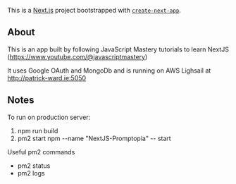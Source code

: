 This is a [Next.js](https://nextjs.org/) project bootstrapped with [`create-next-app`](https://github.com/vercel/next.js/tree/canary/packages/create-next-app).

## About

This is an app built by following JavaScript Mastery tutorials to learn NextJS (https://www.youtube.com/@javascriptmastery)

It uses Google OAuth and MongoDb and is running on AWS Lighsail at http://patrick-ward.ie:5050

## Notes

To run on production server:

1. npm run build
2. pm2 start npm --name "NextJS-Promptopia" -- start

Useful pm2 commands

- pm2 status
- pm2 logs
